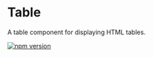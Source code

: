 # Table

A table component for displaying HTML tables.

[![npm version](https://img.shields.io/npm/v/%40vrembem%2Ftable.svg)](https://www.npmjs.com/package/%40vrembem%2Ftable)
